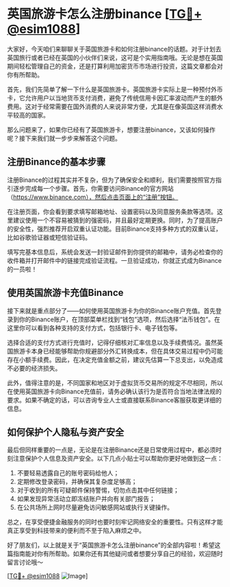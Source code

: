 # 英国旅游卡怎么注册binance [[TG💪+ @esim1088](https://t.me/s/esim1088)]

大家好，今天咱们来聊聊关于英国旅游卡和如何注册binance的话题。对于计划去英国旅行或者已经在英国的小伙伴们来说，这可是个实用指南哦。无论是想在英国期间轻松管理自己的资金，还是打算利用加密货币市场进行投资，这篇文章都会对你有所帮助。

首先，我们先简单了解一下什么是英国旅游卡。英国旅游卡实际上是一种预付外币卡，它允许用户以当地货币支付消费，避免了传统信用卡因汇率波动而产生的额外费用。这对于经常需要在国外消费的人来说非常方便，尤其是在像英国这样消费水平较高的国家。

那么问题来了，如果你已经有了英国旅游卡，想要注册binance，又该如何操作呢？接下来我们就一步步来解答这个问题。

## 注册Binance的基本步骤

注册Binance的过程其实并不复杂，但为了确保安全和顺利，我们需要按照官方指引逐步完成每一个步骤。首先，你需要访问Binance的官方网站（https://www.binance.com），然后点击页面上的“注册”按钮。

在注册页面，你会看到要求填写邮箱地址、设置密码以及同意服务条款等选项。这里建议使用一个不容易被猜到的强密码，并且最好定期更换。同时，为了提高账户的安全性，强烈推荐开启双重认证功能。目前Binance支持多种方式的双重认证，比如谷歌验证器或短信验证码。

填写完基本信息后，系统会发送一封验证邮件到你提供的邮箱中，请务必检查你的收件箱并打开邮件中的链接完成验证流程。一旦验证成功，你就正式成为Binance的一员啦！

## 使用英国旅游卡充值Binance

接下来就是重点部分了——如何使用英国旅游卡为你的Binance账户充值。首先登录到你的Binance账户，在顶部菜单栏找到“钱包”选项，然后选择“法币钱包”。在这里你可以看到各种支持的支付方式，包括银行卡、电子钱包等。

选择合适的支付方式进行充值时，记得仔细核对汇率信息以及手续费情况。虽然英国旅游卡本身已经能够帮助你规避部分外汇转换成本，但在具体交易过程中仍可能存在小额手续费。因此，在决定充值金额之前，建议先估算一下总支出，以免造成不必要的经济损失。

此外，值得注意的是，不同国家和地区对于虚拟货币交易所的规定不尽相同，所以在使用英国旅游卡向Binance充值前，请务必确认该行为是否符合当地法律法规的要求。如果不确定的话，可以咨询专业人士或直接联系Binance客服获取更详细的信息。

## 如何保护个人隐私与资产安全

最后但同样重要的一点是，无论是在注册Binance还是日常使用过程中，都必须时刻注意保护个人信息及资产安全。以下几点小贴士可以帮助你更好地做到这一点：

1. 不要轻易透露自己的账号密码给他人；
2. 定期修改登录密码，并确保其复杂度足够高；
3. 对于收到的所有可疑邮件保持警惕，切勿点击其中任何链接；
4. 如果发现异常活动立即冻结账户并向有关部门报告；
5. 在公共场所上网时尽量避免访问敏感网站或执行关键操作。

总之，在享受便捷金融服务的同时也要时刻牢记网络安全的重要性。只有这样才能真正享受到科技带来的便利而不至于陷入麻烦之中。

好了朋友们，以上就是关于“英国旅游卡怎么注册binance”的全部内容啦！希望这篇指南能对你有所帮助。如果你还有其他疑问或者想要分享自己的经验，欢迎随时留言讨论哦～

[[TG💪+ @esim1088](https://t.me/s/esim1088) ![Image](https://i.postimg.cc/4NQfJmqS/Snipaste-2025-05-13-00-14-12.png)]